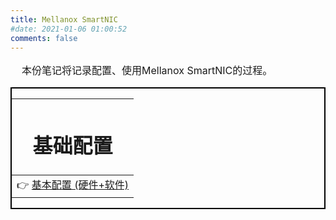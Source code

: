 ```yaml
---
title: Mellanox SmartNIC
#date: 2021-01-06 01:00:52
comments: false
---
```


<head>
    <style>
        img{margin-left: 10px;}
        img{margin-right: 20px;}
        .div_learning_post{font-size: 16px; word-spacing:0px;}
        .post_fs14_ws0{font-size: 18px; word-spacing:0px; border:2px solid black;}
    </style>
</head>

<body>

<div class="div_learning_post">
<p>
&nbsp;&nbsp;&nbsp;&nbsp;本份笔记将记录配置、使用Mellanox SmartNIC的过程。
</p>
</div>

<div class="post_fs14_ws0">

|<h1><b>基础配置</b></h1>|
|:-:|
|👉 [基本配置 (硬件+软件)](/sec_learning/Networking_Tech/Mellanox_SmartNIC/Config_SmartNIC/index.html)|
</div>

</body>